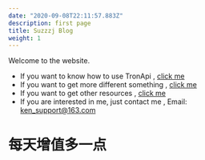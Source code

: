 ```yaml
---
date: "2020-09-08T22:11:57.883Z"
description: first page  
title: Suzzzj Blog  
weight: 1
---
```


Welcome to the website.
- If you want to know how to use TronApi , [click me](/tron/)
- If you want to get more different something , [click me](/blog/) 
- If you want to get other resources , [click me](/resources)
- If you are interested in me, just contact me , Email: ken_support@163.com 


# 每天增值多一点
